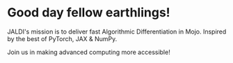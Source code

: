 # Good day fellow earthlings!

JALDI's mission is to deliver fast Algorithmic Differentiation in Mojo. Inspired by the best of PyTorch, JAX & NumPy. 

Join us in making advanced computing more accessible!
